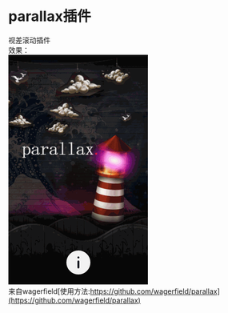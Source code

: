 parallax插件
======
视差滚动插件  
效果：  
![效果](https://raw.githubusercontent.com/cyclegtx/hyperc/master/images/cases/parallax.gif)  
来自wagerfield[使用方法:https://github.com/wagerfield/parallax](https://github.com/wagerfield/parallax)
